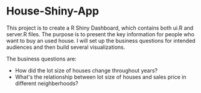 # House-Shiny-App
This project is to create a R Shiny Dashboard, which contains both ui.R and server.R files. The purpose is to present the key information for 
people who want to buy an used house. I will set up the business questions for intended audiences and then build several visualizations.

The business questions are:
- How did the lot size of houses change throughout years?
- What's the relationship between lot size of houses and sales price in different neighberhoods?
